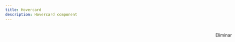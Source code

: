 ```yaml
---
title: Hovercard
description: Hovercard component
---
```


<a
  data-controller="hovercard"
  data-hovercard-url-value="/docs/hovercard/content.html"
  class="button has-text-danger is-text" disabled style="margin-top: 20px; position: absolute; right: 10px; ">Eliminar
</a>
